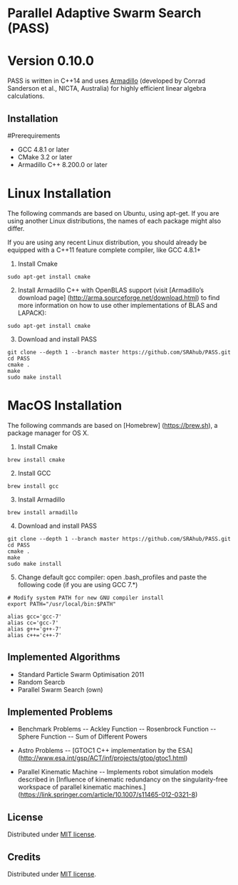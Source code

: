 # Parallel Adaptive Swarm Search (PASS)

Version 0.10.0
==============

PASS is written in C++14 and uses [Armadillo](http://arma.sourceforge.net/) (developed by Conrad Sanderson et al., NICTA, Australia) for highly efficient linear algebra calculations.

Installation
---------------
#Prerequirements

- GCC 4.8.1 or later
- CMake 3.2 or later
- Armadillo C++ 8.200.0 or later

# Linux Installation
The following commands are based on Ubuntu, using apt-get. If you are using another Linux distributions, the names of each package might also differ.

If you are using any recent Linux distribution, you should already be equipped with a C++11 feature complete compiler, like GCC 4.8.1+

1. Install Cmake

```
sudo apt-get install cmake
```

2. Install Armadillo C++ with OpenBLAS support (visit [Armadillo’s download page] (http://arma.sourceforge.net/download.html) to find more information on how to use other implementations of BLAS and LAPACK):

```
sudo apt-get install cmake
```
3. Download and install PASS

```
git clone --depth 1 --branch master https://github.com/SRAhub/PASS.git
cd PASS
cmake .
make
sudo make install
```

# MacOS Installation
The following commands are based on [Homebrew] (https://brew.sh), a package manager for OS X.

1. Install Cmake

```
brew install cmake
```

2. Install GCC

```
brew install gcc
```

3. Install Armadillo

```
brew install armadillo
```

4. Download and install PASS

```
git clone --depth 1 --branch master https://github.com/SRAhub/PASS.git
cd PASS
cmake .
make
sudo make install
```

5. Change default gcc compiler: open .bash_profiles and paste the following code (if you are using GCC 7.*)
```
# Modify system PATH for new GNU compiler install
export PATH="/usr/local/bin:$PATH"

alias gcc='gcc-7'
alias cc='gcc-7'
alias g++='g++-7'
alias c++='c++-7'
```

Implemented Algorithms
-------
- Standard Particle Swarm Optimisation 2011
- Random Searcb
- Parallel Swarm Search (own)

Implemented Problems
-------
- Benchmark Problems
-- Ackley Function
-- Rosenbrock Function
-- Sphere Function
-- Sum of Different Powers

- Astro Problems
-- [GTOC1 C++ implementation by the ESA] (http://www.esa.int/gsp/ACT/inf/projects/gtop/gtoc1.html)

- Parallel Kinematic Machine
-- Implements robot simulation models described in [Influence of kinematic redundancy on the singularity-free workspace of parallel kinematic machines.] (https://link.springer.com/article/10.1007/s11465-012-0321-8)

License
-------
Distributed under [MIT license](http://opensource.org/licenses/MIT).

Credits
-------
Distributed under [MIT license](http://opensource.org/licenses/MIT).
